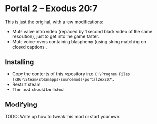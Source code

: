 # Portal 2 – Exodus 20:7

This is just the original, with a few modifications:

- Mute valve intro video (replaced by 1 second black video of the same resolution),
just to get into the game faster.
- Mute voice-overs containing blasphemy (using string matching on closed captions).

## Installing

- Copy the contents of this repository into
`C:\Program Files (x86)\Steam\steamapps\sourcemods\portal2ex207\`.
- Restart steam
- The mod should be listed

## Modifying

TODO: Write up how to tweak this mod or start your own.
